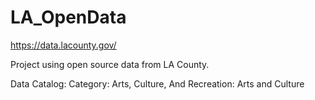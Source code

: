 # LA_OpenData
https://data.lacounty.gov/ 

Project using open source data from LA County.

Data Catalog: Category: Arts, Culture, And Recreation: Arts and Culture
